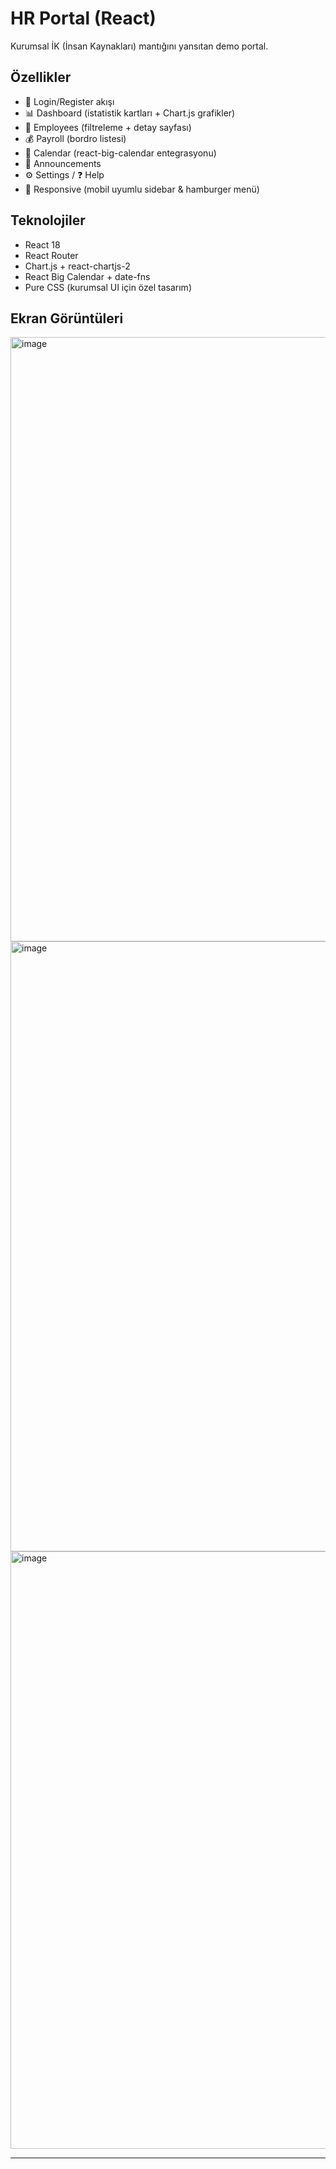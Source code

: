 # HR Portal (React)

Kurumsal İK (İnsan Kaynakları) mantığını yansıtan demo portal.

## Özellikler
- 🔐 Login/Register akışı
- 📊 Dashboard (istatistik kartları + Chart.js grafikler)
- 👥 Employees (filtreleme + detay sayfası)
- 💰 Payroll (bordro listesi)
- 📅 Calendar (react-big-calendar entegrasyonu)
- 📢 Announcements
- ⚙️ Settings / ❓ Help
- 📱 Responsive (mobil uyumlu sidebar & hamburger menü)

## Teknolojiler
- React 18
- React Router
- Chart.js + react-chartjs-2
- React Big Calendar + date-fns
- Pure CSS (kurumsal UI için özel tasarım)

## Ekran Görüntüleri
<img width="1865" height="967" alt="image" src="https://github.com/user-attachments/assets/9dc9133b-4175-4161-b954-ca163b7157c1" />

<img width="851" height="976" alt="image" src="https://github.com/user-attachments/assets/3fb83abc-5dae-4dfc-a2a3-35371554d971" />

<img width="1875" height="956" alt="image" src="https://github.com/user-attachments/assets/65aecb33-4019-47e5-b974-11256057ad49" />

---
